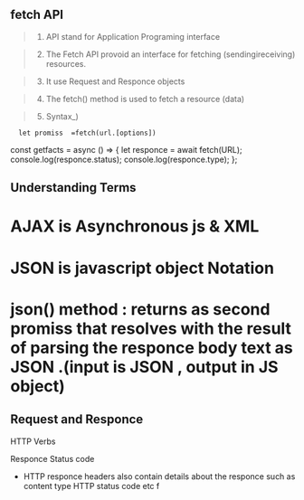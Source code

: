## fetch API

> 1.  API stand for Application Programing interface

> 2.  The Fetch API provoid an interface for fetching (sendingireceiving) resources.

> 3.  It use Request and Responce objects

> 4.  The fetch() method is used to fetch a resource (data)

> 5.  Syntax\_)

      let promiss  =fetch(url.[options])

const getfacts = async () => {
let responce = await fetch(URL);
console.log(responce.status);
console.log(responce.type);
};

## Understanding Terms

# AJAX is Asynchronous js & XML

# JSON is javascript object Notation

# json() method : returns as second promiss that resolves with the result of parsing the responce body text as JSON .(input is JSON , output in JS object)

## Request and Responce

HTTP Verbs

Responce Status code

- HTTP responce headers also contain details about the responce such as content type HTTP status code etc
f